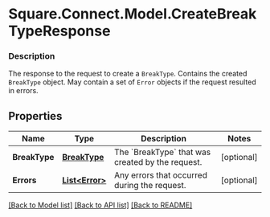 # Square.Connect.Model.CreateBreakTypeResponse

### Description

The response to the request to create a `BreakType`. Contains the created `BreakType` object. May contain a set of `Error` objects if the request resulted in errors.

## Properties

Name | Type | Description | Notes
------------ | ------------- | ------------- | -------------
**BreakType** | [**BreakType**](BreakType.md) | The &#x60;BreakType&#x60; that was created by the request. | [optional] 
**Errors** | [**List&lt;Error&gt;**](Error.md) | Any errors that occurred during the request. | [optional] 



[[Back to Model list]](../README.md#documentation-for-models) [[Back to API list]](../README.md#documentation-for-api-endpoints) [[Back to README]](../README.md)

